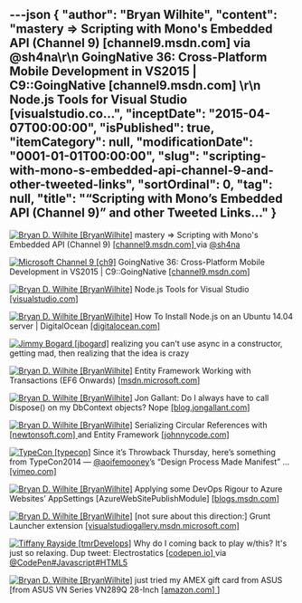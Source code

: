 ---json
{
  "author": "Bryan Wilhite",
  "content": "mastery =&gt; Scripting with Mono's Embedded API (Channel 9) [channel9.msdn.com]  via @sh4na\r\n      GoingNative 36: Cross-Platform Mobile Development in VS2015 | C9::GoingNative [channel9.msdn.com] \r\n      Node.js Tools for Visual Studio [visualstudio.co...",
  "inceptDate": "2015-04-07T00:00:00",
  "isPublished": true,
  "itemCategory": null,
  "modificationDate": "0001-01-01T00:00:00",
  "slug": "scripting-with-mono-s-embedded-api-channel-9-and-other-tweeted-links",
  "sortOrdinal": 0,
  "tag": null,
  "title": "“Scripting with Mono’s Embedded API (Channel 9)” and other Tweeted Links…"
}
---

[<img alt="Bryan D. Wilhite [BryanWilhite]" src="https://songhay.blob.core.windows.net/shared-social-twitter/BryanWilhite.jpeg">](http://t.co/UNdqV0Z1zz "Bryan D. Wilhite [BryanWilhite]") mastery =&gt; Scripting with Mono's Embedded API (Channel 9) [[channel9.msdn.com] ](http://channel9.msdn.com/Events/dotnetConf/2015/Scripting-with-Monos-Embedded-API) via [@sh4na](http://twitter.com/sh4na)

[<img alt="Microsoft Channel 9 [ch9]" src="https://songhay.blob.core.windows.net/shared-social-twitter/ch9.png">](http://t.co/azjEhFytrz "Microsoft Channel 9 [ch9]") GoingNative 36: Cross-Platform Mobile Development in VS2015 | C9::GoingNative [[channel9.msdn.com] ](http://channel9.msdn.com/Shows/C9-GoingNative/GoingNative-36-Cross-Platform-Mobile-Development-in-VS2015?WT.mc_id=dlvr_twitter_ch9)

[<img alt="Bryan D. Wilhite [BryanWilhite]" src="https://songhay.blob.core.windows.net/shared-social-twitter/BryanWilhite.jpeg">](http://t.co/UNdqV0Z1zz "Bryan D. Wilhite [BryanWilhite]") Node.js Tools for Visual Studio [[visualstudio.com] ](https://www.visualstudio.com/en-us/node-js-vs.aspx)

[<img alt="Bryan D. Wilhite [BryanWilhite]" src="https://songhay.blob.core.windows.net/shared-social-twitter/BryanWilhite.jpeg">](http://t.co/UNdqV0Z1zz "Bryan D. Wilhite [BryanWilhite]") How To Install Node.js on an Ubuntu 14.04 server | DigitalOcean [[digitalocean.com] ](https://www.digitalocean.com/community/tutorials/how-to-install-node-js-on-an-ubuntu-14-04-server)

[<img alt="Jimmy Bogard [jbogard]" src="https://songhay.blob.core.windows.net/shared-social-twitter/jbogard.png">](http://t.co/OxltGBerJu "Jimmy Bogard [jbogard]") realizing you can't use async in a constructor, getting mad, then realizing that the idea is crazy 

[<img alt="Bryan D. Wilhite [BryanWilhite]" src="https://songhay.blob.core.windows.net/shared-social-twitter/BryanWilhite.jpeg">](http://t.co/UNdqV0Z1zz "Bryan D. Wilhite [BryanWilhite]") Entity Framework Working with Transactions (EF6 Onwards) [[msdn.microsoft.com] ](https://msdn.microsoft.com/en-us/data/dn456843.aspx)

[<img alt="Bryan D. Wilhite [BryanWilhite]" src="https://songhay.blob.core.windows.net/shared-social-twitter/BryanWilhite.jpeg">](http://t.co/UNdqV0Z1zz "Bryan D. Wilhite [BryanWilhite]") Jon Gallant: Do I always have to call Dispose() on my DbContext objects? Nope [[blog.jongallant.com] ](http://blog.jongallant.com/2012/10/do-i-have-to-call-dispose-on-dbcontext.html)

[<img alt="Bryan D. Wilhite [BryanWilhite]" src="https://songhay.blob.core.windows.net/shared-social-twitter/BryanWilhite.jpeg">](http://t.co/UNdqV0Z1zz "Bryan D. Wilhite [BryanWilhite]") Serializing Circular References with [[newtonsoft.com] ](http://www.newtonsoft.com/json) and Entity Framework [[johnnycode.com] ](http://johnnycode.com/2012/04/10/serializing-circular-references-with-json-net-and-entity-framework/)

[<img alt="TypeCon [typecon]" src="https://songhay.blob.core.windows.net/shared-social-twitter/typecon.png">](http://t.co/bwrSzL0lKY "TypeCon [typecon]") Since it’s Throwback Thursday, here’s something from TypeCon2014 — [@aoifemooney](http://twitter.com/aoifemooney)’s “Design Process Made Manifest” … [[vimeo.com] ](https://vimeo.com/107421895)

[<img alt="Bryan D. Wilhite [BryanWilhite]" src="https://songhay.blob.core.windows.net/shared-social-twitter/BryanWilhite.jpeg">](http://t.co/UNdqV0Z1zz "Bryan D. Wilhite [BryanWilhite]") Applying some DevOps Rigour to Azure Websites’ AppSettings [AzureWebSitePublishModule] [[blogs.msdn.com] ](http://blogs.msdn.com/b/tomholl/archive/2014/12/10/applying-some-devops-rigour-to-azure-websites-appsettings.aspx)

[<img alt="Bryan D. Wilhite [BryanWilhite]" src="https://songhay.blob.core.windows.net/shared-social-twitter/BryanWilhite.jpeg">](http://t.co/UNdqV0Z1zz "Bryan D. Wilhite [BryanWilhite]") [not sure about this direction:] Grunt Launcher extension [[visualstudiogallery.msdn.microsoft.com] ](https://visualstudiogallery.msdn.microsoft.com/dcbc5325-79ef-4b72-960e-0a51ee33a0ff?SRC=VSIDE)

[<img alt="Tiffany Rayside [tmrDevelops]" src="https://songhay.blob.core.windows.net/shared-social-twitter/tmrDevelops.jpeg">](http://t.co/Z0L3ntmUei "Tiffany Rayside [tmrDevelops]") Why do I coming back to play w/this? It's just so relaxing. Dup tweet: Electrostatics [[codepen.io] ](http://codepen.io/tmrDevelops/pen/raPqga) via [@CodePen](http://twitter.com/CodePen)[#Javascript](http://search.twitter.com/search?q=%23Javascript)[#HTML5](http://search.twitter.com/search?q=%23HTML5)

[<img alt="Bryan D. Wilhite [BryanWilhite]" src="https://songhay.blob.core.windows.net/shared-social-twitter/BryanWilhite.jpeg">](http://t.co/UNdqV0Z1zz "Bryan D. Wilhite [BryanWilhite]") just tried my AMEX gift card from ASUS [from ASUS VN Series VN289Q 28-Inch [[amazon.com] ](http://www.amazon.com/gp/product/B00IQCRLZG/ref=as_li_tl?ie=UTF8&camp=1789&creative=390957&creativeASIN=B00IQCRLZG&linkCode=as2&tag=thekintespacec00&linkId=GKJNULYF3F4TBHS2)]
